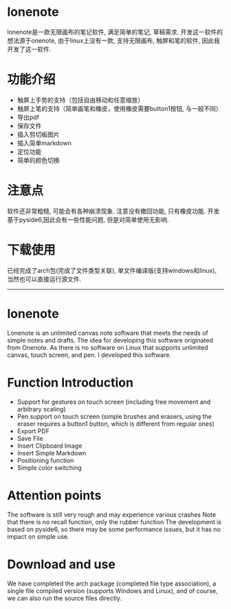 # lonenote

lonenote是一款无限画布的笔记软件, 满足简单的笔记, 草稿需求. 开发这一软件的想法源于onenote, 由于linux上没有一款, 支持无限画布, 触屏和笔的软件, 因此我开发了这一软件.

# 功能介绍

- 触屏上手势的支持（包括自由移动和任意缩放）
- 触屏上笔的支持（简单画笔和橡皮，使用橡皮需要button1按钮, 与一般不同）
- 导出pdf
- 保存文件
- 插入剪切板图片
- 插入简单markdown
- 定位功能
- 简单的颜色切换

# 注意点

软件还非常粗糙, 可能会有各种崩溃现象. 注意没有撤回功能, 只有橡皮功能. 开发基于pyside6,因此会有一些性能问题, 但是对简单使用无影响.

# 下载使用

已经完成了arch包(完成了文件类型关联), 单文件编译版(支持windows和linux), 当然也可以直接运行源文件.

------

# lonenote

Lonenote is an unlimited canvas note software that meets the needs of simple notes and drafts. The idea for developing this software originated from Onenote. As there is no software on Linux that supports unlimited canvas, touch screen, and pen. I developed this software.

# Function Introduction

- Support for gestures on touch screen (including free movement and arbitrary scaling)
- Pen support on touch screen (simple brushes and erasers, using the eraser requires a button1 button, which is different from regular ones)
- Export PDF
- Save File
- Insert Clipboard Image
- Insert Simple Markdown
- Positioning function
- Simple color switching

# Attention points

The software is still very rough and may experience various crashes Note that there is no recall function, only the rubber function The development is based on pyside6, so there may be some performance issues, but it has no impact on simple use.

# Download and use

We have completed the arch package (completed file type association), a single file compiled version (supports Windows and Linux), and of course, we can also run the source files directly.

